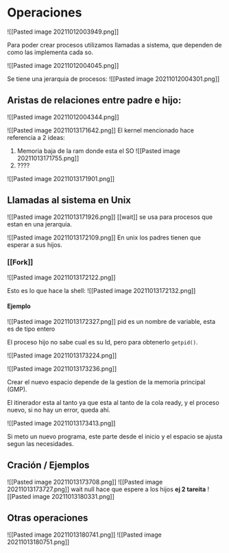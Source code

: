 # Operaciones
![[Pasted image 20211012003949.png]]

Para poder crear procesos utilizamos llamadas a sistema, que dependen de como las implementa cada so. 

![[Pasted image 20211012004045.png]]

Se tiene una jerarquia de procesos:
![[Pasted image 20211012004301.png]]

## Aristas de relaciones entre padre e hijo:
![[Pasted image 20211012004344.png]]

![[Pasted image 20211013171642.png]]
El kernel mencionado hace referencia a 2 ideas:
1. Memoria baja de la ram donde esta el SO ![[Pasted image 20211013171755.png]]
2. ????

![[Pasted image 20211013171901.png]]

## Llamadas al sistema en Unix
![[Pasted image 20211013171926.png]]
[[wait]] se usa para procesos que estan en una jerarquia.

![[Pasted image 20211013172109.png]]
En unix los padres tienen que esperar a sus hijos.

### [[Fork]]
![[Pasted image 20211013172122.png]]

Esto es lo que hace  la shell:
![[Pasted image 20211013172132.png]]

#### Ejemplo
![[Pasted image 20211013172327.png]]
pid es un nombre de variable, esta es de tipo entero

El proceso hijo no sabe cual es su Id, pero para obtenerlo `getpid()`.

![[Pasted image 20211013173224.png]]

![[Pasted image 20211013173236.png]]

Crear el nuevo espacio depende de la gestion de la memoria principal (GMP).

El itinerador esta al tanto ya que esta al tanto de la cola ready, y el proceso nuevo, si no hay un error, queda ahí.

![[Pasted image 20211013173413.png]]

Si meto un nuevo programa, este parte desde el inicio y el espacio se ajusta segun las necesidades.

## Cración / Ejemplos

![[Pasted image 20211013173708.png]]
![[Pasted image 20211013173727.png]]
wait null hace que espere a los hijos 
**ej 2 tareita**
![[Pasted image 20211013180331.png]]
## Otras operaciones
![[Pasted image 20211013180741.png]]
![[Pasted image 20211013180751.png]]
